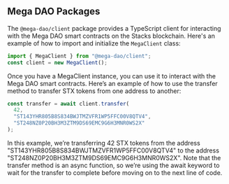 ## Mega DAO Packages

The `@mega-dao/client` package provides a TypeScript client for interacting with the Mega DAO smart contracts on the Stacks blockchain. Here's an example of how to import and initialize the `MegaClient` class:

```typescript
import { MegaClient } from "@mega-dao/client";
const client = new MegaClient();
```

Once you have a ﻿MegaClient instance, you can use it to interact with the Mega DAO smart contracts. Here’s an example of how to use the ﻿transfer method to transfer STX tokens from one address to another:

```typescript
const transfer = await client.transfer(
  42,
  "ST143YHR805B8S834BWJTMZVFR1WP5FFC00V8QTV4",
  "ST248NZ0P20BH3M3ZTM9DS69EMC9G6H3MNR0WS2X"
);
```

In this example, we’re transferring ﻿42 STX tokens from the address ﻿"ST143YHR805B8S834BWJTMZVFR1WP5FFC00V8QTV4" to the address ﻿"ST248NZ0P20BH3M3ZTM9DS69EMC9G6H3MNR0WS2X". Note that the ﻿transfer method is an async function, so we’re using the ﻿await keyword to wait for the transfer to complete before moving on to the next line of code.
